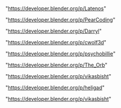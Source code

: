 "https://developer.blender.org/p/Latenos"

"https://developer.blender.org/p/PearCoding"

"https://developer.blender.org/p/Darryl"

"https://developer.blender.org/p/cwolf3d"

"https://developer.blender.org/p/psychobillie"

"https://developer.blender.org/p/The_Orb"

"https://developer.blender.org/p/vikasbisht"

 
"https://developer.blender.org/p/heligad"


"https://developer.blender.org/p/vikasbisht"


 
